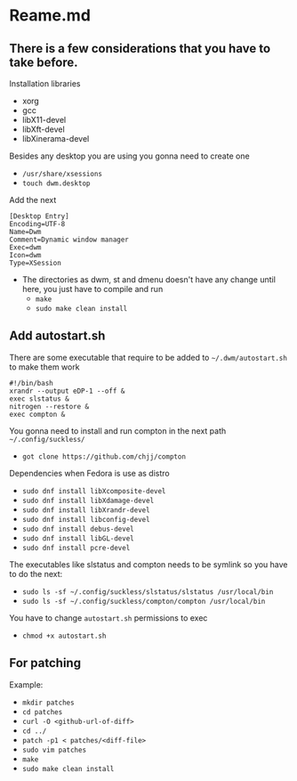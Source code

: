 # Reame.md

## There is a few considerations that you have to take before.

Installation libraries

- xorg
- gcc
- libX11-devel
- libXft-devel
- libXinerama-devel

Besides any desktop you are using you gonna need to create one

- `/usr/share/xsessions`
- `touch dwm.desktop`

Add the next

```
[Desktop Entry]
Encoding=UTF-8
Name=Dwm
Comment=Dynamic window manager
Exec=dwm
Icon=dwm
Type=XSession
```

- The directories as dwm, st and dmenu doesn't have any change until here, you just have to compile and run
    - `make`
    - `sudo make clean install`

## Add autostart.sh

There are some executable that require to be added to `~/.dwm/autostart.sh` to make them work

```
#!/bin/bash
xrandr --output eDP-1 --off &
exec slstatus &
nitrogen --restore &
exec compton &
```

You gonna need to install and run compton in the next path `~/.config/suckless/`
- `got clone https://github.com/chjj/compton`

Dependencies when Fedora is use as distro

- `sudo dnf install libXcomposite-devel`
- `sudo dnf install libXdamage-devel`
- `sudo dnf install libXrandr-devel`
- `sudo dnf install libconfig-devel`
- `sudo dnf install debus-devel`
- `sudo dnf install libGL-devel`
- `sudo dnf install pcre-devel`

The executables like slstatus and compton needs to be symlink so you have to do the next:

- `sudo ls -sf ~/.config/suckless/slstatus/slstatus /usr/local/bin`
- `sudo ls -sf ~/.config/suckless/compton/compton /usr/local/bin`

You have to change `autostart.sh` permissions to exec

- `chmod +x autostart.sh`

## For patching

Example:

- `mkdir patches`
- `cd patches`
- `curl -O <github-url-of-diff>`
- `cd ../`
- `patch -p1 < patches/<diff-file>`
- `sudo vim patches`
- `make`
- `sudo make clean install`
